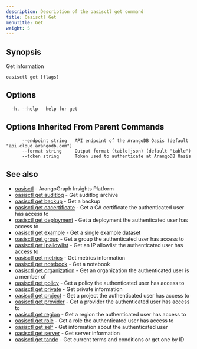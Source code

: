 ```yaml
---
description: Description of the oasisctl get command
title: Oasisctl Get
menuTitle: Get
weight: 5
---
```

## Synopsis
Get information

```
oasisctl get [flags]
```

## Options
```
  -h, --help   help for get
```

## Options Inherited From Parent Commands
```
      --endpoint string   API endpoint of the ArangoDB Oasis (default "api.cloud.arangodb.com")
      --format string     Output format (table|json) (default "table")
      --token string      Token used to authenticate at ArangoDB Oasis
```

## See also
* [oasisctl](../options.md)	 - ArangoGraph Insights Platform
* [oasisctl get auditlog](get-auditlog.md)	 - Get auditlog archive
* [oasisctl get backup](get-backup.md)	 - Get a backup
* [oasisctl get cacertificate](get-cacertificate.md)	 - Get a CA certificate the authenticated user has access to
* [oasisctl get deployment](get-deployment.md)	 - Get a deployment the authenticated user has access to
* [oasisctl get example](get-example.md)	 - Get a single example dataset
* [oasisctl get group](get-group.md)	 - Get a group the authenticated user has access to
* [oasisctl get ipallowlist](get-ipallowlist.md)	 - Get an IP allowlist the authenticated user has access to
* [oasisctl get metrics](get-metrics.md)	 - Get metrics information
* [oasisctl get notebook](get-notebook.md)	 - Get a notebook
* [oasisctl get organization](get-organization.md)	 - Get an organization the authenticated user is a member of
* [oasisctl get policy](get-policy.md)	 - Get a policy the authenticated user has access to
* [oasisctl get private](get-private.md)	 - Get private information
* [oasisctl get project](get-project.md)	 - Get a project the authenticated user has access to
* [oasisctl get provider](get-provider.md)	 - Get a provider the authenticated user has access to
* [oasisctl get region](get-region.md)	 - Get a region the authenticated user has access to
* [oasisctl get role](get-role.md)	 - Get a role the authenticated user has access to
* [oasisctl get self](get-self.md)	 - Get information about the authenticated user
* [oasisctl get server](get-server.md)	 - Get server information
* [oasisctl get tandc](get-tandc.md)	 - Get current terms and conditions or get one by ID


